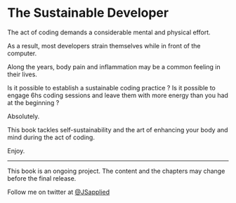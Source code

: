 # The Sustainable Developer

The act of coding demands a considerable mental and physical effort.  

As a result, most developers strain themselves while in front of the computer. 

Along the years, body pain and inflammation may be a common feeling in their lives.  

Is it possible to establish a sustainable coding practice ? Is it possible to engage 6hs coding sessions and leave them with more energy than you had at the beginning ? 

Absolutely.  

This book tackles self-sustainability and the art of enhancing your body and mind during the act of coding.   

Enjoy.

***

This book is an ongoing project. The content and the chapters may change before the final release.

Follow me on twitter at [@JSapplied](https://twitter.com/JSapplied) 
